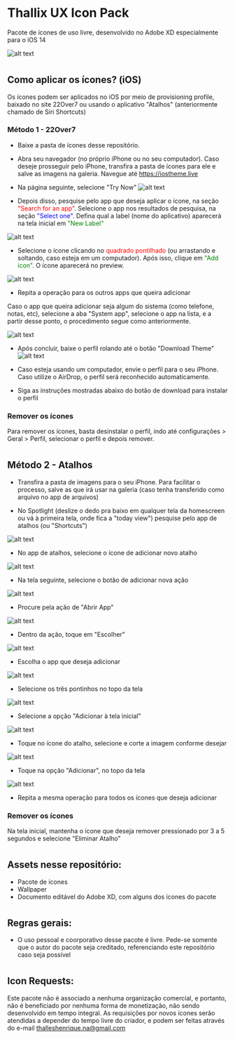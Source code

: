 # Thallix UX Icon Pack

Pacote de ícones de uso livre, desenvolvido no Adobe XD especialmente para o iOS 14

![alt text](preview.png "Thallix UX - preview")

#
## Como aplicar os ícones? (iOS)

Os ícones podem ser aplicados no iOS por meio de provisioning profile, baixado no site 22Over7 ou usando o aplicativo "Atalhos" (anteriormente chamado de Siri Shortcuts)

### Método 1 - 22Over7

- Baixe a pasta de ícones desse repositório.
- Abra seu navegador (no próprio iPhone ou no seu computador). Caso deseje prosseguir pelo iPhone, transfira a pasta de ícones para ele e salve as imagens na galeria. Navegue até https://iostheme.live
- Na página seguinte, selecione "Try Now"
![alt text](./tutorial-screenshots/22over7/1.png)

- Depois disso, pesquise pelo app que deseja aplicar o ícone, na seção <span style="color:red">"Search for an app"</span>. Selecione o app nos resultados de pesquisa, na seção <span style="color:blue">"Select one"</span>. Defina qual a label (nome do aplicativo) aparecerá na tela inicial em <span style="color:green">"New Label"</span>

![alt text](./tutorial-screenshots/22over7/2.png)

- Selecione o ícone clicando no <span style="color:red">quadrado pontilhado</span> (ou arrastando e soltando, caso esteja em um computador). Após isso, clique em <span style="color:green">"Add icon"</span>. O ícone aparecerá no preview.

![alt text](./tutorial-screenshots/22over7/4.png)

- Repita a operação para os outros apps que queira adicionar

Caso o app que queira adicionar seja algum do sistema (como telefone, notas, etc), selecione a aba "System app", selecione o app na lista, e a partir desse ponto, o procedimento segue como anteriormente.

![alt text](./tutorial-screenshots/22over7/5.png)

- Após concluir, baixe o perfil rolando até o botão "Download Theme"
![alt text](./tutorial-screenshots/22over7/6.png)

- Caso esteja usando um computador, envie o perfil para o seu iPhone. Caso utilize o AirDrop, o perfil será reconhecido automaticamente.

- Siga as instruções mostradas abaixo do botão de download para instalar o perfil

### Remover os ícones
Para remover os ícones, basta desinstalar o perfil, indo até configurações > Geral > Perfil, selecionar o perfil e depois remover.

#
## Método 2 - Atalhos

- Transfira a pasta de imagens para o seu iPhone. Para facilitar o processo, salve as que irá usar na galeria (caso tenha transferido como arquivo no app de arquivos)

- No Spotlight (deslize o dedo pra baixo em qualquer tela da homescreen ou vá à primeira tela, onde fica a "today view") pesquise pelo app de atalhos (ou "Shortcuts")

![alt text](./tutorial-screenshots/atalhos/1.png)

- No app de atalhos, selecione o ícone de adicionar novo atalho

![alt text](./tutorial-screenshots/atalhos/2.png)

- Na tela seguinte, selecione o botão de adicionar nova ação

![alt text](./tutorial-screenshots/atalhos/3.png)

- Procure pela ação de "Abrir App"

![alt text](./tutorial-screenshots/atalhos/4.png)

- Dentro da ação, toque em "Escolher"

![alt text](./tutorial-screenshots/atalhos/5.png)

- Escolha o app que deseja adicionar

![alt text](./tutorial-screenshots/atalhos/6.png)

- Selecione os três pontinhos no topo da tela

![alt text](./tutorial-screenshots/atalhos/7.png)

- Selecione a opção "Adicionar à tela inicial"

![alt text](./tutorial-screenshots/atalhos/8.png)

- Toque no ícone do atalho, selecione e corte a imagem conforme desejar

![alt text](./tutorial-screenshots/atalhos/9.png)

- Toque na opção "Adicionar", no topo da tela

![alt text](./tutorial-screenshots/atalhos/10.png)

- Repita a mesma operação para todos os ícones que deseja adicionar

### Remover os ícones
Na tela inicial, mantenha o ícone que deseja remover pressionado por 3 a 5 segundos e selecione "Eliminar Atalho"

#
## Assets nesse repositório:
- Pacote de ícones
- Wallpaper
- Documento editável do Adobe XD, com alguns dos ícones do pacote
#
## Regras gerais:

- O uso pessoal e coorporativo desse pacote é livre. Pede-se somente que o autor do pacote seja creditado, referenciando este repositório caso seja possível
#
## Icon Requests:

Este pacote não é associado a nenhuma organização comercial, e portanto, não é beneficiado por nenhuma forma de monetização, não sendo desenvolvido em tempo integral. As requisições por novos ícones serão atendidas a depender do tempo livre do criador, e podem ser feitas através do e-mail thalleshenrique.na@gmail.com

